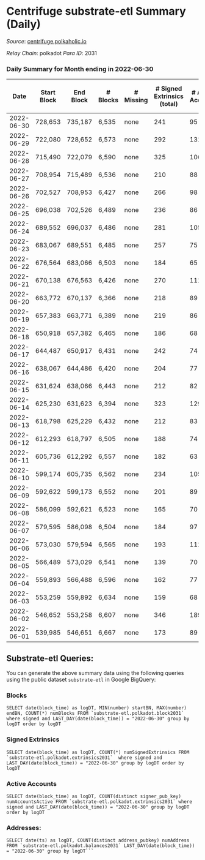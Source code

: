 # Centrifuge substrate-etl Summary (Daily)

_Source_: [centrifuge.polkaholic.io](https://centrifuge.polkaholic.io)

*Relay Chain*: polkadot
*Para ID*: 2031



### Daily Summary for Month ending in 2022-06-30


| Date | Start Block | End Block | # Blocks | # Missing | # Signed Extrinsics (total) | # Active Accounts | # Addresses with Balances | # Events | # Transfers | # XCM Transfers In | # XCM Transfers Out |
| ---- | ----------- | --------- | -------- | --------- | --------------------------- | ----------------- | ------------------------- | -------- | ----------- | ------------------ | ------------------- |
| 2022-06-30 | 728,653 | 735,187 | 6,535 | none | 241 | 95 | 41,790 | 14,150 | 158 ($865,020) |   |   |
| 2022-06-29 | 722,080 | 728,652 | 6,573 | none | 292 | 131 | 41,779 | 14,440 | 175 ($422,385) |   |   |
| 2022-06-28 | 715,490 | 722,079 | 6,590 | none | 325 | 106 | 41,768 | 14,674 | 229 ($437,141) |   |   |
| 2022-06-27 | 708,954 | 715,489 | 6,536 | none | 210 | 88 | 41,758 | 14,087 | 129 ($127,935) |   |   |
| 2022-06-26 | 702,527 | 708,953 | 6,427 | none | 266 | 98 | 41,749 | 14,141 | 184 ($247,191) |   |   |
| 2022-06-25 | 696,038 | 702,526 | 6,489 | none | 236 | 86 | 41,738 | 14,089 | 138 ($111,068) |   |   |
| 2022-06-24 | 689,552 | 696,037 | 6,486 | none | 281 | 105 | 41,727 | 14,201 | 150 ($336,708) |   |   |
| 2022-06-23 | 683,067 | 689,551 | 6,485 | none | 257 | 75 | 41,715 | 14,065 | 150 ($450,869) |   |   |
| 2022-06-22 | 676,564 | 683,066 | 6,503 | none | 184 | 65 | 41,710 | 13,908 | 144 ($537,623) |   |   |
| 2022-06-21 | 670,138 | 676,563 | 6,426 | none | 270 | 111 | 41,705 | 14,113 | 183 ($398,985) |   |   |
| 2022-06-20 | 663,772 | 670,137 | 6,366 | none | 218 | 89 | 41,692 | 13,779 | 144 ($204.76) |   |   |
| 2022-06-19 | 657,383 | 663,771 | 6,389 | none | 219 | 86 | 41,688 | 13,829 | 176 ($200.70) |   |   |
| 2022-06-18 | 650,918 | 657,382 | 6,465 | none | 186 | 68 | 41,679 | 13,778 | 154 ($454,376) |   |   |
| 2022-06-17 | 644,487 | 650,917 | 6,431 | none | 242 | 74 | 41,671 | 14,019 | 183 ($493,046) |   |   |
| 2022-06-16 | 638,067 | 644,486 | 6,420 | none | 204 | 77 | 41,668 | 13,771 | 161 ($217.05) |   |   |
| 2022-06-15 | 631,624 | 638,066 | 6,443 | none | 212 | 82 | 41,662 | 13,896 | 166 ($352.58) |   |   |
| 2022-06-14 | 625,230 | 631,623 | 6,394 | none | 323 | 129 | 41,652 | 14,277 | 237 ($453.60) |   |   |
| 2022-06-13 | 618,798 | 625,229 | 6,432 | none | 212 | 83 | 41,638 | 13,920 | 167 ($1,000,569) |   |   |
| 2022-06-12 | 612,293 | 618,797 | 6,505 | none | 188 | 74 | 41,622 | 13,941 | 151 ($33,421.36) |   |   |
| 2022-06-11 | 605,736 | 612,292 | 6,557 | none | 182 | 63 | 41,614 | 13,991 | 152 ($29,205.71) |   |   |
| 2022-06-10 | 599,174 | 605,735 | 6,562 | none | 234 | 105 | 41,606 | 14,313 | 177 ($518.86) |   |   |
| 2022-06-09 | 592,622 | 599,173 | 6,552 | none | 201 | 89 | 41,590 | 14,142 | 159 ($26,864.10) |   |   |
| 2022-06-08 | 586,099 | 592,621 | 6,523 | none | 165 | 70 | 41,582 | 13,912 | 111 ($3,475.89) |   |   |
| 2022-06-07 | 579,595 | 586,098 | 6,504 | none | 184 | 97 | 41,570 | 14,001 | 140 ($16,199.42) |   |   |
| 2022-06-06 | 573,030 | 579,594 | 6,565 | none | 193 | 111 | 41,555 | 14,194 | 154 ($1,156.13) |   |   |
| 2022-06-05 | 566,489 | 573,029 | 6,541 | none | 139 | 70 | 41,544 | 13,877 | 108 ($0.0063) |   |   |
| 2022-06-04 | 559,893 | 566,488 | 6,596 | none | 162 | 77 | 41,541 | 14,091 | 113 ($9,630.94) |   |   |
| 2022-06-03 | 553,259 | 559,892 | 6,634 | none | 159 | 68 | 41,533 | 14,145 | 117 ($26,002.88) |   |   |
| 2022-06-02 | 546,652 | 553,258 | 6,607 | none | 346 | 189 | 41,524 | 14,936 | 228 ($73,599.17) |   |   |
| 2022-06-01 | 539,985 | 546,651 | 6,667 | none | 173 | 89 | 41,493 | 14,285 | 134 ($605,645) |   |   |

## Substrate-etl Queries:
You can generate the above summary data using the following queries using the public dataset `substrate-etl` in Google BigQuery:


### Blocks
```
SELECT date(block_time) as logDT, MIN(number) startBN, MAX(number) endBN, COUNT(*) numBlocks FROM `substrate-etl.polkadot.block2031`  where signed and LAST_DAY(date(block_time)) = "2022-06-30" group by logDT order by logDT
```


### Signed Extrinsics
```
SELECT date(block_time) as logDT, COUNT(*) numSignedExtrinsics FROM `substrate-etl.polkadot.extrinsics2031`  where signed and LAST_DAY(date(block_time)) = "2022-06-30" group by logDT order by logDT
```


### Active Accounts
```
SELECT date(block_time) as logDT, COUNT(distinct signer_pub_key) numAccountsActive FROM `substrate-etl.polkadot.extrinsics2031` where signed and LAST_DAY(date(block_time)) = "2022-06-30" group by logDT order by logDT
```


### Addresses:
```
SELECT date(ts) as logDT, COUNT(distinct address_pubkey) numAddress FROM `substrate-etl.polkadot.balances2031` LAST_DAY(date(block_time)) = "2022-06-30" group by logDT```


